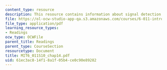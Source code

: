 ```yaml
---
content_type: resource
description: This resource contains information about signal detection.
file: https://ol-ocw-studio-app-qa.s3.amazonaws.com/courses/6-011-introduction-to-communication-control-and-signal-processing-spring-2010/61ec3ac814f18a1f05b4ce0c90e89282_MIT6_011S10_chap14.pdf
file_type: application/pdf
learning_resource_types:
- Readings
ocw_type: OCWFile
parent_title: Readings
parent_type: CourseSection
resourcetype: Document
title: MIT6_011S10_chap14.pdf
uid: 61ec3ac8-14f1-8a1f-05b4-ce0c90e89282
---
```

